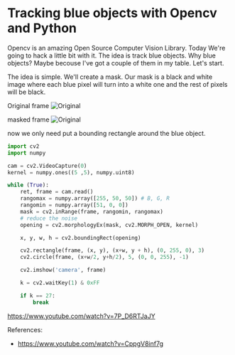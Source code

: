 
Tracking blue objects with Opencv and Python
======

Opencv is an amazing Open Source Computer Vision Library. Today We're going to hack a little bit with it. The idea is track blue objects. Why blue objects? Maybe becouse I've got a couple of them in my table. Let's start.

The idea is simple. We'll create a mask. Our mask is a black and white image where each blue pixel will turn into a white one and the rest of pixels will be black.

Original frame
![Original](img/original.png "Original")

masked frame
![Original](img/mask.png "Mask")

now we only need put a bounding rectangle around the blue object.

```python
import cv2
import numpy

cam = cv2.VideoCapture(0)
kernel = numpy.ones((5 ,5), numpy.uint8)

while (True):
    ret, frame = cam.read()
    rangomax = numpy.array([255, 50, 50]) # B, G, R
    rangomin = numpy.array([51, 0, 0])
    mask = cv2.inRange(frame, rangomin, rangomax)
    # reduce the noise
    opening = cv2.morphologyEx(mask, cv2.MORPH_OPEN, kernel)

    x, y, w, h = cv2.boundingRect(opening)

    cv2.rectangle(frame, (x, y), (x+w, y + h), (0, 255, 0), 3)
    cv2.circle(frame, (x+w/2, y+h/2), 5, (0, 0, 255), -1)

    cv2.imshow('camera', frame)

    k = cv2.waitKey(1) & 0xFF

    if k == 27:
        break
```

https://www.youtube.com/watch?v=7P_D6RTJaJY

References:
* https://www.youtube.com/watch?v=CppgV8inf7g